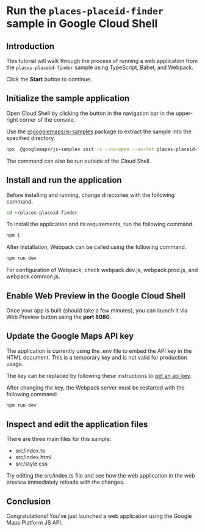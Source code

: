 # Run the `places-placeid-finder` sample in Google Cloud Shell

<walkthrough-tutorial-duration duration="10"/>

## Introduction

This tutorial will walk through the process of running a web application from
the `places-placeid-finder` sample using TypeScript, Babel, and Webpack.

Click the **Start** button to continue.

## Initialize the sample application

Open Cloud Shell by clicking the
<walkthrough-cloud-shell-icon></walkthrough-cloud-shell-icon> button in the
navigation bar in the upper-right corner of the console.

Use the [@googlemaps/js-samples](https://www.npmjs.com/package/@googlemaps/js-samples) package to 
extract the sample into the specified directory.

```bash
npx  @googlemaps/js-samples init -v --no-open --no-hot places-placeid-finder ~/places-placeid-finder
```

The command can also be run outside of the Cloud Shell.

## Install and run the application

Before installing and running, change directories with the following command.

```bash
cd ~/places-placeid-finder
```

To install the application and its requirements, run the following command.

```bash
npm i
```

After installation, Webpack can be called using the following command.

```bash
npm run dev
```

For configuration of Webpack, check
<walkthrough-editor-open-file filePath="places-placeid-finder/webpack.dev.js">webpack.dev.js</walkthrough-editor-open-file>,
<walkthrough-editor-open-file filePath="places-placeid-finder/webpack.prod.js">webpack.prod.js</walkthrough-editor-open-file>,
and
<walkthrough-editor-open-file filePath="places-placeid-finder/webpack.common.js">webpack.common.js</walkthrough-editor-open-file>.

## Enable Web Preview in the Google Cloud Shell

Once your app is built (should take a few minutes), you can launch it via
<walkthrough-spotlight-pointer target="cloudshell" spotlightId="devshell-web-preview-button">Web
Preview button</walkthrough-spotlight-pointer> using the **port 8080**.

## Update the Google Maps API key

The application is currently using the
<walkthrough-editor-open-file filePath="places-placeid-finder/.env">.env</walkthrough-editor-open-file>
file to embed the API key in the HTML document. This is a temporary key and is
not valid for production usage.

The key can be replaced by following these instructions to
[get an api key](https://developers.google.com/maps/documentation/javascript/get-api-key).

After changing the key, the Webpack server must be restarted with the following
command:

```bash
npm run dev
```

## Inspect and edit the application files

There are three main files for this sample:

*   <walkthrough-editor-open-file filePath="places-placeid-finder/src/index.ts">src/index.ts</walkthrough-editor-open-file>
*   <walkthrough-editor-open-file filePath="places-placeid-finder/src/index.html">src/index.html</walkthrough-editor-open-file>
*   <walkthrough-editor-open-file filePath="places-placeid-finder/src/style.css">src/style.css</walkthrough-editor-open-file>

Try editing the <walkthrough-editor-open-file filePath="places-placeid-finder/src/index.ts">src/index.ts</walkthrough-editor-open-file> file and see how the web application in the web preview immediately reloads with the changes.

## Conclusion

<walkthrough-conclusion-trophy></walkthrough-conclusion-trophy>

Congratulations! You've just launched a web application using the Google Maps
Platform JS API.
